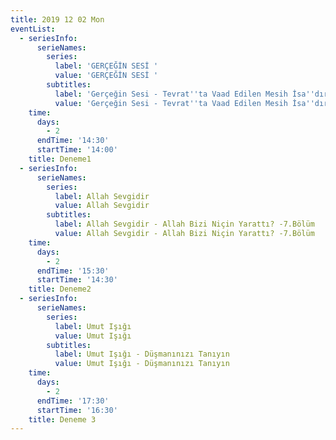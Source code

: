 ```yaml
---
title: 2019 12 02 Mon
eventList:
  - seriesInfo:
      serieNames:
        series:
          label: 'GERÇEĞİN SESİ '
          value: 'GERÇEĞİN SESİ '
        subtitles:
          label: 'Gerçeğin Sesi - Tevrat''ta Vaad Edilen Mesih İsa''dır [128]'
          value: 'Gerçeğin Sesi - Tevrat''ta Vaad Edilen Mesih İsa''dır [128]'
    time:
      days:
        - 2
      endTime: '14:30'
      startTime: '14:00'
    title: Deneme1
  - seriesInfo:
      serieNames:
        series:
          label: Allah Sevgidir
          value: Allah Sevgidir
        subtitles:
          label: Allah Sevgidir - Allah Bizi Niçin Yarattı? -7.Bölüm
          value: Allah Sevgidir - Allah Bizi Niçin Yarattı? -7.Bölüm
    time:
      days:
        - 2
      endTime: '15:30'
      startTime: '14:30'
    title: Deneme2
  - seriesInfo:
      serieNames:
        series:
          label: Umut Işığı
          value: Umut Işığı
        subtitles:
          label: Umut Işığı - Düşmanınızı Tanıyın
          value: Umut Işığı - Düşmanınızı Tanıyın
    time:
      days:
        - 2
      endTime: '17:30'
      startTime: '16:30'
    title: Deneme 3
---
```


